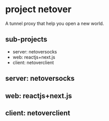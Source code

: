 # project netover

A tunnel proxy that help you open a new world.

## sub-projects

- server: netoversocks
- web: reactjs+next.js
- client: netoverclient

## server: netoversocks

## web: reactjs+next.js

## client: netoverclient
